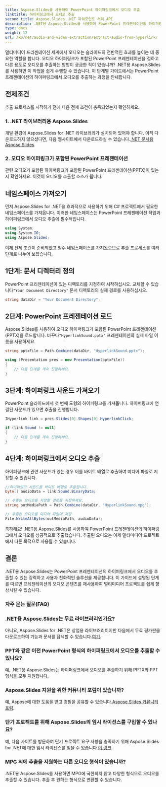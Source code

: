 ```yaml
---
title: Aspose.Slides를 사용하여 PowerPoint 하이퍼링크에서 오디오 추출
linktitle: 하이퍼링크에서 오디오 추출
second_title: Aspose.Slides .NET 파워포인트 처리 API
description: .NET용 Aspose.Slides를 사용하여 PowerPoint 프레젠테이션의 하이퍼링크에서 오디오를 추출합니다. 멀티미디어 프로젝트를 쉽게 향상시키세요.
type: docs
weight: 12
url: /ko/net/audio-and-video-extraction/extract-audio-from-hyperlink/
---
```


멀티미디어 프리젠테이션 세계에서 오디오는 슬라이드의 전반적인 효과를 높이는 데 중요한 역할을 합니다. 오디오 하이퍼링크가 포함된 PowerPoint 프레젠테이션을 접하고 다른 용도로 오디오를 추출하는 방법이 궁금한 적이 있습니까? .NET용 Aspose.Slides를 사용하면 이 작업을 쉽게 수행할 수 있습니다. 이 단계별 가이드에서는 PowerPoint 프레젠테이션의 하이퍼링크에서 오디오를 추출하는 과정을 안내합니다.

## 전제조건

추출 프로세스를 시작하기 전에 다음 전제 조건이 충족되었는지 확인하세요.

### 1. .NET 라이브러리용 Aspose.Slides

 개발 환경에 Aspose.Slides for .NET 라이브러리가 설치되어 있어야 합니다. 아직 다운로드하지 않으셨다면, 다음 웹사이트에서 다운로드하실 수 있습니다.[.NET 문서용 Aspose.Slides](https://reference.aspose.com/slides/net/).

### 2. 오디오 하이퍼링크가 포함된 PowerPoint 프레젠테이션

관련 오디오가 포함된 하이퍼링크가 포함된 PowerPoint 프레젠테이션(PPTX)이 있는지 확인하세요. 이것이 오디오를 추출할 소스가 됩니다.

## 네임스페이스 가져오기

먼저 Aspose.Slides for .NET을 효과적으로 사용하기 위해 C# 프로젝트에서 필요한 네임스페이스를 가져옵니다. 이러한 네임스페이스는 PowerPoint 프레젠테이션 작업과 하이퍼링크에서 오디오 추출에 필수적입니다.

```csharp
using System;
using System.IO;
using Aspose.Slides;
```

이제 전제 조건이 준비되었고 필수 네임스페이스를 가져왔으므로 추출 프로세스를 여러 단계로 나누어 보겠습니다.

## 1단계: 문서 디렉터리 정의

 PowerPoint 프리젠테이션이 있는 디렉토리를 지정하여 시작하십시오. 교체할 수 있습니다`"Your Document Directory"` 문서 디렉토리의 실제 경로를 사용하십시오.

```csharp
string dataDir = "Your Document Directory";
```

## 2단계: PowerPoint 프레젠테이션 로드

 Aspose.Slides를 사용하여 오디오 하이퍼링크가 포함된 PowerPoint 프레젠테이션(PPTX)을 로드합니다. 바꾸다`"HyperlinkSound.pptx"` 프레젠테이션의 실제 파일 이름을 사용하세요.

```csharp
string pptxFile = Path.Combine(dataDir, "HyperlinkSound.pptx");

using (Presentation pres = new Presentation(pptxFile))
{
    // 다음 단계를 계속 진행하세요.
}
```

## 3단계: 하이퍼링크 사운드 가져오기

PowerPoint 슬라이드에서 첫 번째 도형의 하이퍼링크를 가져옵니다. 하이퍼링크에 연결된 사운드가 있으면 추출을 진행합니다.

```csharp
IHyperlink link = pres.Slides[0].Shapes[0].HyperlinkClick;

if (link.Sound != null)
{
    // 다음 단계를 계속 진행하세요.
}
```

## 4단계: 하이퍼링크에서 오디오 추출

하이퍼링크에 관련 사운드가 있는 경우 이를 바이트 배열로 추출하여 미디어 파일로 저장할 수 있습니다.

```csharp
//하이퍼링크 사운드를 바이트 배열로 추출합니다.
byte[] audioData = link.Sound.BinaryData;

// 추출된 오디오를 저장할 경로를 지정하세요.
string outMediaPath = Path.Combine(dataDir, "HyperlinkSound.mpg");

// 추출된 오디오를 미디어 파일에 저장
File.WriteAllBytes(outMediaPath, audioData);
```

축하해요! .NET용 Aspose.Slides를 사용하여 PowerPoint 프레젠테이션의 하이퍼링크에서 오디오를 성공적으로 추출했습니다. 추출된 오디오는 이제 멀티미디어 프로젝트에서 다른 목적으로 사용될 수 있습니다.

## 결론

.NET용 Aspose.Slides는 PowerPoint 프레젠테이션의 하이퍼링크에서 오디오를 추출할 수 있는 강력하고 사용자 친화적인 솔루션을 제공합니다. 이 가이드에 설명된 단계를 따르면 프레젠테이션의 오디오 콘텐츠를 재사용하여 멀티미디어 프로젝트를 쉽게 향상시킬 수 있습니다.

### 자주 묻는 질문(FAQ)

### .NET용 Aspose.Slides는 무료 라이브러리인가요?
 아니요, Aspose.Slides for .NET은 상업용 라이브러리이지만 다음에서 무료 평가판을 다운로드하여 기능과 문서를 탐색할 수 있습니다.[여기](https://releases.aspose.com/).

### PPT와 같은 이전 PowerPoint 형식의 하이퍼링크에서 오디오를 추출할 수 있나요?
예, .NET용 Aspose.Slides는 하이퍼링크에서 오디오를 추출하기 위해 PPTX와 PPT 형식을 모두 지원합니다.

### Aspose.Slides 지원을 위한 커뮤니티 포럼이 있습니까?
 예, Aspose에 대한 도움을 받고 경험을 공유할 수 있습니다.[Aspose.Slides 커뮤니티 포럼](https://forum.aspose.com/).

### 단기 프로젝트를 위해 Aspose.Slides의 임시 라이선스를 구입할 수 있나요?
 예, 다음 사이트를 방문하여 단기 프로젝트 요구 사항을 충족하기 위해 Aspose.Slides for .NET에 대한 임시 라이센스를 얻을 수 있습니다.[이 링크](https://purchase.aspose.com/temporary-license/).

### MPG 외에 추출을 지원하는 다른 오디오 형식이 있습니까?
.NET용 Aspose.Slides를 사용하면 MPG에 국한되지 않고 다양한 형식으로 오디오를 추출할 수 있습니다. 추출 후 원하는 형식으로 변환할 수 있습니다.
